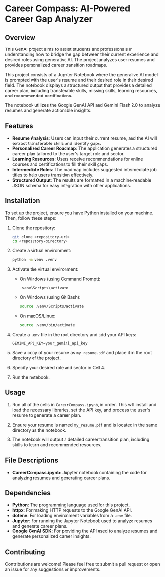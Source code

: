 # Career Compass: AI-Powered Career Gap Analyzer

## Overview

This GenAI project aims to assist students and professionals in understanding how to bridge the gap between their current experience and desired roles using generative AI. The project analyzes user resumes and provides personalized career transition roadmaps.

This project consists of a Jupyter Notebook where the generative AI model is prompted with the user's resume and their desired role in their desired field. The notebook displays a structured output that provides a detailed career plan, including transferable skills, missing skills, learning resources, and recommended certifications.

The notebook utilizes the Google GenAI API and Gemini Flash 2.0 to analyze resumes and generate actionable insights.

## Features

- **Resume Analysis**: Users can input their current resume, and the AI will extract transferable skills and identify gaps.
- **Personalized Career Roadmap**: The application generates a structured career plan tailored to the user's target role and sector.
- **Learning Resources**: Users receive recommendations for online courses and certifications to fill their skill gaps.
- **Intermediate Roles**: The roadmap includes suggested intermediate job titles to help users transition effectively.
- **Structured Output**: The results are formatted in a machine-readable JSON schema for easy integration with other applications.

## Installation

To set up the project, ensure you have Python installed on your machine. Then, follow these steps:

1. Clone the repository:

   ```bash
   git clone <repository-url>
   cd <repository-directory>
   ```

2. Create a virtual environment:

   ```bash
   python -m venv .venv
   ```

3. Activate the virtual environment:

   - On Windows (using Command Prompt):
     ```bash
     .venv\Scripts\activate
     ```
   - On Windows (using Git Bash):
     ```bash
     source .venv/Scripts/activate
     ```
   - On macOS/Linux:
     ```bash
     source .venv/bin/activate
     ```

4. Create a `.env` file in the root directory and add your API keys:

   ```plaintext
   GEMINI_API_KEY=your_gemini_api_key
   ```

5. Save a copy of your resume as `my_resume.pdf` and place it in the root directory of the project.

6. Specify your desired role and sector in Cell 4.

7. Run the notebook.

## Usage

1. Run all of the cells in `CareerCompass.ipynb`, in order. This will install and load the necessary libraries, set the API key, and process the user's resume to generate a career plan.

2. Ensure your resume is named `my_resume.pdf` and is located in the same directory as the notebook.

3. The notebook will output a detailed career transition plan, including skills to learn and recommended resources.

## File Descriptions

- **CareerCompass.ipynb**: Jupyter notebook containing the code for analyzing resumes and generating career plans.

## Dependencies

- **Python**: The programming language used for this project.
- **httpx**: For making HTTP requests to the Google GenAI API.
- **dotenv**: For loading environment variables from a `.env` file.
- **Jupyter**: For running the Jupyter Notebook used to analyze resumes and generate career plans.
- **Google GenAI SDK**: For providing the API used to analyze resumes and generate personalized career insights.

## Contributing

Contributions are welcome! Please feel free to submit a pull request or open an issue for any suggestions or improvements.
